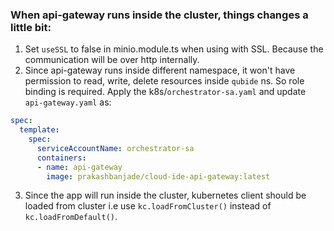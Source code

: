 ### When api-gateway runs inside the cluster, things changes a little bit:

1. Set `useSSL` to false in minio.module.ts when using with SSL. Because the communication will be over http internally.
2. Since api-gateway runs inside different namespace, it won't have permission to read, write, delete resources inside `qubide` ns. So role binding is required. Apply the k8s/`orchestrator-sa.yaml` and update `api-gateway.yaml` as:

```yaml
spec:
  template:
    spec:
      serviceAccountName: orchestrator-sa
      containers:
      - name: api-gateway
        image: prakashbanjade/cloud-ide-api-gateway:latest
```
3. Since the app will run inside the cluster, kubernetes client should be loaded from cluster i.e use `kc.loadFromCluster()` instead of `kc.loadFromDefault()`.
